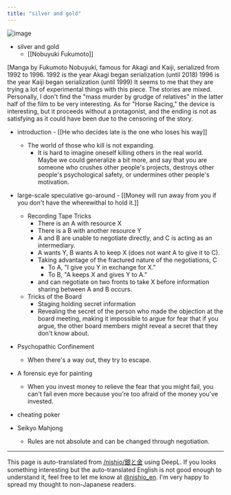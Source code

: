 ```yaml
---
title: "silver and gold"
---
```


![image](https://images-fe.ssl-images-amazon.com/images/I/61xyHW69PAL.jpg)
- silver and gold
    - [[Nobuyuki Fukumoto]]

[Manga by Fukumoto Nobuyuki, famous for Akagi and Kaiji, serialized from 1992 to 1996.
1992 is the year Akagi began serialization (until 2018)
1996 is the year Kaiji began serialization (until 1999)
It seems to me that they are trying a lot of experimental things with this piece. The stories are mixed.
Personally, I don't find the "mass murder by grudge of relatives" in the latter half of the film to be very interesting.
As for "Horse Racing," the device is interesting, but it proceeds without a protagonist, and the ending is not as satisfying as it could have been due to the censoring of the story.

- introduction
        - [[He who decides late is the one who loses his way]]
    - The world of those who kill is not expanding.
        - It is hard to imagine oneself killing others in the real world. Maybe we could generalize a bit more, and say that you are someone who crushes other people's projects, destroys other people's psychological safety, or undermines other people's motivation.

- large-scale speculative go-around
        - [[Money will run away from you if you don't have the wherewithal to hold it.]]
    - Recording Tape Tricks
        - There is an A with resource X
        - There is a B with another resource Y
        - A and B are unable to negotiate directly, and C is acting as an intermediary.
        - A wants Y, B wants A to keep X (does not want A to give it to C).
        - Taking advantage of the fractured nature of the negotiations, C
            - To A, "I give you Y in exchange for X."
            - To B, "A keeps X and gives Y to A."
        - and can negotiate on two fronts to take X before information sharing between A and B occurs.
    - Tricks of the Board
        - Staging holding secret information
        - Revealing the secret of the person who made the objection at the board meeting, making it impossible to argue for fear that if you argue, the other board members might reveal a secret that they don't know about.
- Psychopathic Confinement
    - When there's a way out, they try to escape.
- A forensic eye for painting
    - When you invest money to relieve the fear that you might fail, you can't fail even more because you're too afraid of the money you've invested.
- cheating poker
- Seikyo Mahjong
    - Rules are not absolute and can be changed through negotiation.



---
This page is auto-translated from [/nishio/銀と金](https://scrapbox.io/nishio/銀と金) using DeepL. If you looks something interesting but the auto-translated English is not good enough to understand it, feel free to let me know at [@nishio_en](https://twitter.com/nishio_en). I'm very happy to spread my thought to non-Japanese readers.